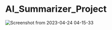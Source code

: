 # AI_Summarizer_Project
![Screenshot from 2023-04-24 04-15-33](https://user-images.githubusercontent.com/114948505/233870196-409093dd-98a8-4387-9c35-d7225c50e0ff.png)
